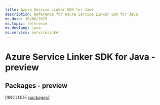 ```yaml
---
title: Azure Service Linker SDK for Java
description: Reference for Azure Service Linker SDK for Java
ms.date: 10/08/2025
ms.topic: reference
ms.devlang: java
ms.service: servicelinker
---
```

# Azure Service Linker SDK for Java - preview
## Packages - preview
[!INCLUDE [packages](service-linker-index.md)]
